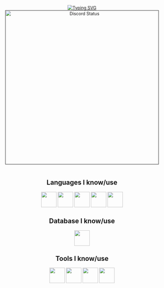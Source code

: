 <div align="center">
	<a href="https://git.io/typing-svg"><img src="https://readme-typing-svg.demolab.com?font=Fira+Code&weight=700&duration=1500&pause=500&color=A615F7&center=true&vCenter=true&width=435&lines=Hi!+I'm+Riego;A+frontend+developer;Nice+to+meet+you" alt="Typing SVG" /></a>
</div>

<div align="center">
    <a href="" target="_blank">
        <img width="500px" align="center" alt="Discord Status" src="https://lanyard.cnrad.dev/api/853232567025139712?bg=&borderRadius=10px">
    </a>
</div>

<br/>

<div align="center">
    <h2>Languages I know/use</h2>
    <a href="https://developer.mozilla.org/en-US/docs/Web/html" target="_blank" title="Html5"><img width="50px" src="https://cdn.jsdelivr.net/gh/devicons/devicon/icons/html5/html5-original.svg"></a>
    <a href="https://developer.mozilla.org/en-US/docs/Web/css" target="_blank" title="Css3"><img width="50px" src="https://cdn.jsdelivr.net/gh/devicons/devicon/icons/css3/css3-original.svg"></a>
    <a href="https://developer.mozilla.org/en-US/docs/Web/JavaScript" target="_blank" title="Javascript"><img width="50px" src="https://cdn.jsdelivr.net/gh/devicons/devicon/icons/javascript/javascript-original.svg"></a>
    <a href="https://github.com/Riegooo" title="Java (a little bit)"><img width="50px" src="https://cdn.jsdelivr.net/gh/devicons/devicon/icons/java/java-original.svg"></a>
    <a href="https://developer.mozilla.org/en-US/docs/Web/php" target="_blank" title="Php"><img width="50px" src="https://cdn.jsdelivr.net/gh/devicons/devicon/icons/php/php-original.svg"></a>
</div>

<div align="center">
    <h2>Database I know/use</h2>
    <a href="https://mysql.com" target="_blank" title="MySQL"><img width="50px" src="https://cdn.jsdelivr.net/gh/devicons/devicon/icons/mysql/mysql-original.svg"></a>
</div>

<div align="center">
    <h2>Tools I know/use</h2>
    <a href="https://visualstudio.com" target="_blank" title="Visual Studio"><img width="50px" src="https://cdn.jsdelivr.net/gh/devicons/devicon/icons/visualstudio/visualstudio-original.svg"></a>
    <a href="https://code.visualstudio.com" target="_blank" title="Visual Studio Code"><img width="50px"src="https://cdn.jsdelivr.net/gh/devicons/devicon/icons/vscode/vscode-original.svg"></a>
    <a href="https://eclipseide.org/" target="_blank" title="Eclipse"><img width="50px" src="https://cdn.jsdelivr.net/gh/devicons/devicon/icons/eclipse/eclipse-original.svg"></a>
    <a href="https://www.jetbrains.com/idea/" target="_blank" title="Intellij"><img width="50px" src="https://cdn.jsdelivr.net/gh/devicons/devicon/icons/intellij/intellij-original.svg"></a>
	
</div>
